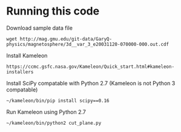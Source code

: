 # Running this code

Download sample data file

```
wget http://mag.gmu.edu/git-data/GaryQ-physics/magnetosphere/3d__var_3_e20031120-070000-000.out.cdf
```

Install Kameleon

```
https://ccmc.gsfc.nasa.gov/Kameleon/Quick_start.html#kameleon-installers
```

Install SciPy compatable with Python 2.7 (Kameleon is not Python 3 compatable)

```
~/kameleon/bin/pip install scipy==0.16
```

Run Kameleon using Python 2.7

```
~/kameleon/bin/python2 cut_plane.py
```
